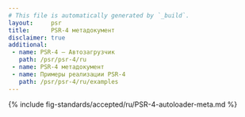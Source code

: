 ```yaml
---
# This file is automatically generated by `_build`.
layout:     psr
title:      PSR-4 метадокумент
disclaimer: true
additional:
 - name: PSR-4 — Автозагрузчик
   path: /psr/psr-4/ru
 - name: PSR-4 метадокумент
 - name: Примеры реализации PSR-4
   path: /psr/psr-4/ru/examples
---
```

{% include fig-standards/accepted/ru/PSR-4-autoloader-meta.md %}
